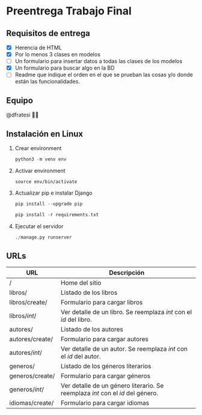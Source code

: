 # Preentrega Trabajo Final

## Requisitos de entrega

- [x] Herencia de HTML
- [x] Por lo menos 3 clases en modelos
- [ ] Un formulario para insertar datos a todas las clases de los modelos
- [x] Un formulario para buscar algo en la BD
- [ ] Readme que indique el orden en el que se prueban las cosas y/o donde están las funcionalidades.

## Equipo

@dfratesi :man_shrugging:

## Instalación en Linux

1. Crear environment

    ```python
    python3 -m venv env
    ```

2. Activar environment

    ```pyton
    source env/bin/activate
    ```

3. Actualizar pip e instalar Django

    ```python
    pip install --upgrade pip

    pip install -r requirements.txt
    ```

4. Ejecutar el servidor

    ```python
    ./manage.py runserver
    ```

## URLs

| URL | Descripción |
| --- | --- |
| / | Home del sitio |
| libros/ | Listado de los libros |
| libros/create/ | Formulario para cargar libros |
| libros/_int_/ | Ver detalle de un libro. Se reemplaza _int_ con el _id_ del libro. |
| autores/ | Listado de los autores |
| autores/create/ | Formulario para cargar autores |
| autores/_int_/ | Ver detalle de un autor. Se reemplaza _int_ con el _id_ del autor. |
| generos/ | Listado de los géneros literarios |
| generos/create/ | Formulario para cargar géneros |
| generos/_int_/ | Ver detalle de un género literario. Se reemplaza _int_ con el _id_ del género. |
| idiomas/create/ | Formulario para cargar idiomas |
